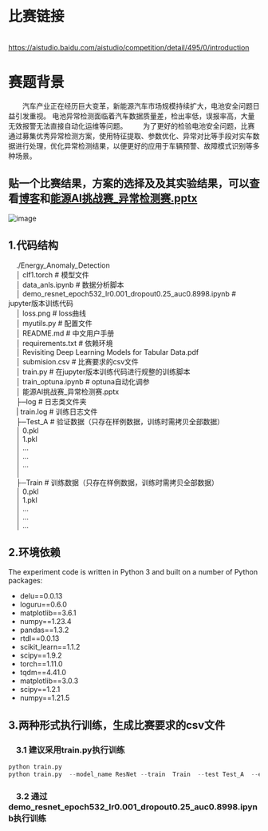 # 比赛链接
  https://aistudio.baidu.com/aistudio/competition/detail/495/0/introduction

# 赛题背景
  汽车产业正在经历巨大变革，新能源汽车市场规模持续扩大，电池安全问题日益引发重视。 电池异常检测面临着汽车数据质量差，检出率低，误报率高，大量无效报警无法直接自动化运维等问题。
  为了更好的检验电池安全问题，比赛通过募集优秀异常检测方案，使用特征提取、参数优化、异常对比等手段对实车数据进行处理，优化异常检测结果，以便更好的应用于车辆预警、故障模式识别等多种场景。
## 贴一个比赛结果，方案的选择及及其实验结果，可以查看[博客](https://blog.csdn.net/weixin_43509698/article/details/127417008)和[能源AI挑战赛_异常检测赛.pptx](https://github.com/Shybert-AI/Energy_Anomaly_Detection_TOP3/files/9889316/AI._.pptx)

![image](https://user-images.githubusercontent.com/82042336/198649860-826d7b38-0e00-4cfe-ad8f-ef6177f43c7c.png)

## 1.代码结构  
&nbsp;&nbsp;&nbsp;&nbsp;./Energy_Anomaly_Detection  
&nbsp;&nbsp;&nbsp;&nbsp;│  clf1.torch                                                            # 模型文件  
&nbsp;&nbsp;&nbsp;&nbsp;│  data_anls.ipynb                                                       # 数据分析脚本  
&nbsp;&nbsp;&nbsp;&nbsp;│  demo_resnet_epoch532_lr0.001_dropout0.25_auc0.8998.ipynb              # jupyter版本训练代码  
&nbsp;&nbsp;&nbsp;&nbsp;│  loss.png                                                              # loss曲线  
&nbsp;&nbsp;&nbsp;&nbsp;│  myutils.py                                                            # 配置文件  
&nbsp;&nbsp;&nbsp;&nbsp;│  README.md                                                             # 中文用户手册  
&nbsp;&nbsp;&nbsp;&nbsp;│  requirements.txt                                                      # 依赖环境  
&nbsp;&nbsp;&nbsp;&nbsp;│  Revisiting Deep Learning Models for Tabular Data.pdf   
&nbsp;&nbsp;&nbsp;&nbsp;│  submision.csv                                                         # 比赛要求的csv文件  
&nbsp;&nbsp;&nbsp;&nbsp;│  train.py                                                              # 在jupyter版本训练代码进行规整的训练脚本  
&nbsp;&nbsp;&nbsp;&nbsp;│  train_optuna.ipynb                                                    # optuna自动化调参  
&nbsp;&nbsp;&nbsp;&nbsp;│  能源AI挑战赛_异常检测赛.pptx                                      
&nbsp;&nbsp;&nbsp;&nbsp;├─log                                                                    # 日志类文件夹  
&nbsp;&nbsp;&nbsp;&nbsp;|      train.log                                                         # 训练日志文件                                                        
&nbsp;&nbsp;&nbsp;&nbsp;├─Test_A                                                                 # 验证数据（只存在样例数据，训练时需拷贝全部数据）  
&nbsp;&nbsp;&nbsp;&nbsp;│      0.pkl                                                             
&nbsp;&nbsp;&nbsp;&nbsp;│      1.pkl                                                                                                                        
&nbsp;&nbsp;&nbsp;&nbsp;│      ...                                                               
&nbsp;&nbsp;&nbsp;&nbsp;│      ...                                                               
&nbsp;&nbsp;&nbsp;&nbsp;│      ...                                                               
&nbsp;&nbsp;&nbsp;&nbsp;│                                                                        
&nbsp;&nbsp;&nbsp;&nbsp;├─Train                                                                  # 训练数据（只存在样例数据，训练时需拷贝全部数据）  
&nbsp;&nbsp;&nbsp;&nbsp;│      0.pkl                                                             
&nbsp;&nbsp;&nbsp;&nbsp;│      1.pkl                                                                                                                        
&nbsp;&nbsp;&nbsp;&nbsp;│      ...                                                               
&nbsp;&nbsp;&nbsp;&nbsp;│      ...                                                               
&nbsp;&nbsp;&nbsp;&nbsp;│      ...                                                               
## 2.环境依赖
The experiment code is written in Python 3 and built on a number of Python packages:    
- delu==0.0.13  
- loguru==0.6.0  
- matplotlib==3.6.1  
- numpy==1.23.4  
- pandas==1.3.2  
- rtdl==0.0.13  
- scikit_learn==1.1.2  
- scipy==1.9.2  
- torch==1.11.0  
- tqdm==4.41.0  
- matplotlib==3.0.3  
- scipy==1.2.1  
- numpy==1.21.5  

## 3.两种形式执行训练，生成比赛要求的csv文件  
### &nbsp;&nbsp;&nbsp;&nbsp;3.1 建议采用train.py执行训练  
```python  
python train.py
python train.py  --model_name ResNet --train  Train  --test Test_A  --epoch 532  --batch_size 256 
```
### &nbsp;&nbsp;&nbsp;&nbsp;3.2 通过demo_resnet_epoch532_lr0.001_dropout0.25_auc0.8998.ipynb执行训练  



